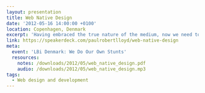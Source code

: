 ```yaml
---
layout: presentation
title: Web Native Design
date: '2012-05-16 14:00:00 +0100'
location: Copenhagen, Denmark
excerpt: 'Having embraced the true nature of the medium, now we need to reframe how we design products for the web.'
link: https://speakerdeck.com/paulrobertlloyd/web-native-design
meta:
  event: 'LBi Denmark: We Do Our Own Stunts'
  resources:
    notes: /downloads/2012/05/web_native_design.pdf
    audio: /downloads/2012/05/web_native_design.mp3
tags:
  - Web design and development
---
```

